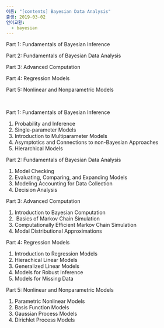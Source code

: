 ```yaml
---
이름: "[contents] Bayesian Data Analysis"
출생: 2019-03-02
언어교환:
  - bayesian
---
```


Part 1: Fundamentals of Bayesian Inference

Part 2: Fundamentals of Bayesian Data Analysis

Part 3: Advanced Computation

Part 4: Regression Models

Part 5: Nonlinear and Nonparametric Models

 

Part 1: Fundamentals of Bayesian Inference

1. Probability and Inference
2. Single-parameter Models
3. Introduction to Multiparameter Models
4. Asymptotics and Connections to non-Bayesian Approaches
5. Hierarchical Models

Part 2: Fundamentals of Bayesian Data Analysis

1. Model Checking
2. Evaluating, Comparing, and Expanding Models
3. Modeling Accounting for Data Collection
4. Decision Analysis

Part 3: Advanced Computation

1. Introduction to Bayesian Computation
2.  Basics of Markov Chain Simulation
3. Computationally Efficient Markov Chain Simulation
4. Modal Distributional Approximations

Part 4: Regression Models

1. Introduction to Regression Models
2. Hierachical Linear Models
3. Generalized Linear Models
4. Models for Robust Inference
5. Models for Missing Data

Part 5: Nonlinear and Nonparametric Models

1. Parametric Nonlinear Models
2. Basis Function Models
3. Gaussian Process Models
4. Dirichlet Process Models
